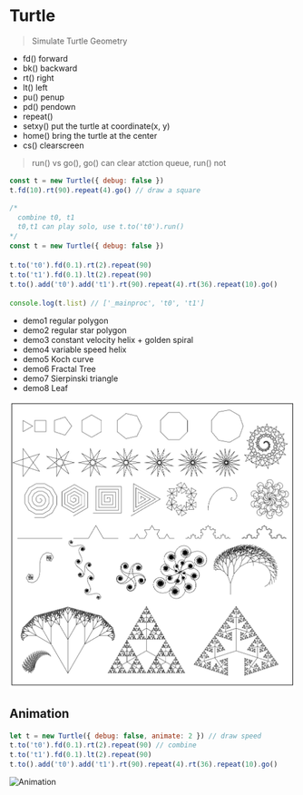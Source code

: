 # Turtle

> Simulate Turtle Geometry

- fd() forward
- bk() backward
- rt() right
- lt() left
- pu() penup
- pd() pendown
- repeat()
- setxy() put the turtle at coordinate(x, y)
- home() bring the turtle at the center
- cs() clearscreen

> run() vs go(), go() can clear atction queue, run() not

```javascript
const t = new Turtle({ debug: false })
t.fd(10).rt(90).repeat(4).go() // draw a square
```

```javascript
/*
  combine t0, t1
  t0,t1 can play solo, use t.to('t0').run()
*/
const t = new Turtle({ debug: false })

t.to('t0').fd(0.1).rt(2).repeat(90)
t.to('t1').fd(0.1).lt(2).repeat(90)
t.to().add('t0').add('t1').rt(90).repeat(4).rt(36).repeat(10).go()

console.log(t.list) // ['_mainproc', 't0', 't1']
```

- demo1 regular polygon
- demo2 regular star polygon
- demo3 constant velocity helix + golden spiral
- demo4 variable speed helix
- demo5 Koch curve
- demo6 Fractal Tree
- demo7 Sierpinski triangle
- demo8 Leaf

![screenshot](https://github.com/kongnet/turtle/blob/main/screenshot/s1.png)

## Animation

```javascript
let t = new Turtle({ debug: false, animate: 2 }) // draw speed
t.to('t0').fd(0.1).rt(2).repeat(90) // combine
t.to('t1').fd(0.1).lt(2).repeat(90)
t.to().add('t0').add('t1').rt(90).repeat(4).rt(36).repeat(10).go()
```

![Animation](https://j.gifs.com/J8nOnP.gif)
